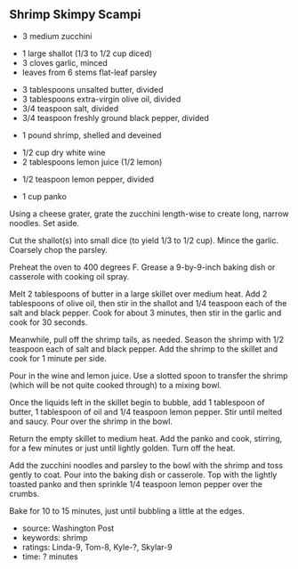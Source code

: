 Shrimp Skimpy Scampi
--------------------

- 3 medium zucchini
<!-- -->
- 1 large shallot (1/3 to 1/2 cup diced)
- 3 cloves garlic, minced
- leaves from 6 stems flat-leaf parsley
<!-- -->
- 3 tablespoons unsalted butter, divided
- 3 tablespoons extra-virgin olive oil, divided
- 3/4 teaspoon salt, divided
- 3/4 teaspoon freshly ground black pepper, divided
<!-- -->
- 1 pound shrimp, shelled and deveined
<!-- -->
- 1/2 cup dry white wine
- 2 tablespoons lemon juice (1/2 lemon)
<!-- -->
- 1/2 teaspoon lemon pepper, divided
<!-- -->
- 1 cup panko

Using a cheese grater, grate the zucchini length-wise to create long,
narrow noodles.  Set aside.

Cut the shallot(s) into small dice (to yield 1/3 to 1/2 cup).  Mince
the garlic.  Coarsely chop the parsley.

Preheat the oven to 400 degrees F.  Grease a 9-by-9-inch baking dish
or casserole with cooking oil spray.

Melt 2 tablespoons of butter in a large skillet over medium heat.  Add
2 tablespoons of olive oil, then stir in the shallot and 1/4 teaspoon
each of the salt and black pepper.  Cook for about 3 minutes, then
stir in the garlic and cook for 30 seconds.

Meanwhile, pull off the shrimp tails, as needed.  Season the shrimp
with 1/2 teaspoon each of salt and black pepper.  Add the shrimp to
the skillet and cook for 1 minute per side.

Pour in the wine and lemon juice.  Use a slotted spoon to transfer the
shrimp (which will be not quite cooked through) to a mixing bowl.

Once the liquids left in the skillet begin to bubble, add 1 tablespoon
of butter, 1 tablespoon of oil and 1/4 teaspoon lemon pepper.  Stir
until melted and saucy.  Pour over the shrimp in the bowl.

Return the empty skillet to medium heat.  Add the panko and cook,
stirring, for a few minutes or just until lightly golden.  Turn off
the heat.

Add the zucchini noodles and parsley to the bowl with the shrimp and
toss gently to coat.  Pour into the baking dish or casserole.  Top
with the lightly toasted panko and then sprinkle 1/4 teaspoon lemon
pepper over the crumbs.

Bake for 10 to 15 minutes, just until bubbling a little at the edges.

- source: Washington Post
- keywords: shrimp
- ratings: Linda-9, Tom-8, Kyle-?, Skylar-9
- time: ? minutes
